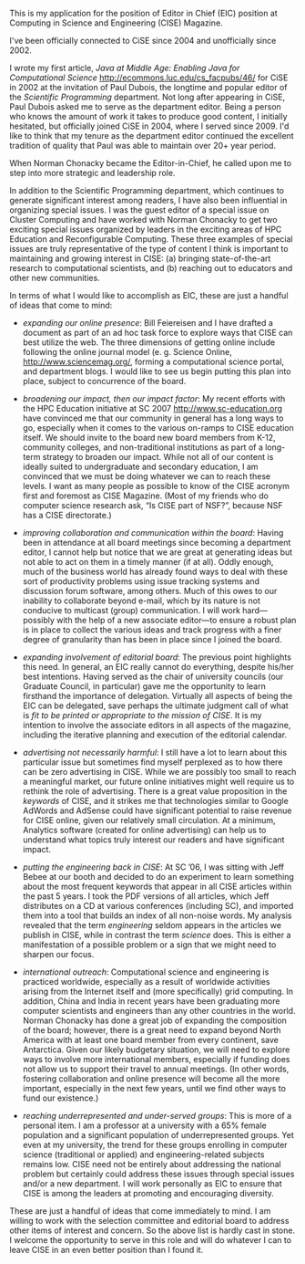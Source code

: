 This is my application for the position of Editor in Chief (EIC)
position at Computing in Science and Engineering (CISE) Magazine. 

I've been officially connected to CiSE since 2004 and unofficially
since 2002.

I wrote my first article, *Java at Middle Age: Enabling Java for
Computational Science* <http://ecommons.luc.edu/cs_facpubs/46/> for
CiSE in 2002 at the invitation of Paul Dubois, the longtime and
popular editor of the *Scientific Programming* department.  Not long
after appearing in CiSE, Paul Dubois asked me to serve as the
department editor. Being a person who knows the amount of work it
takes to produce good content, I initially hesitated, but officially
joined CiSE in 2004, where I served since 2009. I'd like to think that
my tenure as the department editor continued the excellent tradition
of quality that Paul was able to maintain over 20+ year period.

When Norman Chonacky became the Editor-in-Chief, he called upon me to
step into more strategic and leadership role.

In addition to the Scientific Programming department, which continues to
generate significant interest among readers, I have also been
influential in organizing special issues. I was the guest editor of a
special issue on Cluster Computing and have worked with Norman Chonacky
to get two exciting special issues organized by leaders in the exciting
areas of HPC Education and Reconfigurable Computing. These three
examples of special issues are truly representative of the type of
content I think is important to maintaining and growing interest in
CISE: (a) bringing state-of-the-art research to computational
scientists, and (b) reaching out to educators and other new communities.

In terms of what I would like to accomplish as EIC, these are just a
handful of ideas that come to mind:

- *expanding our online presence*: Bill Feiereisen and I have drafted a
  document as part of an ad hoc task force to explore ways that CISE can best
  utilize the web. The three dimensions of getting online include following
  the online journal model (e. g. Science Online,
  <http://www.sciencemag.org/>, forming a computational science portal, and
  department blogs. I would like to see us begin putting this plan into place,
  subject to concurrence of the board.

- *broadening our impact, then our impact factor*: My recent efforts with the
  HPC Education initiative at SC 2007 <http://www.sc-education.org> have
  convinced me that our community in general has a long ways to go, especially
  when it comes to the various on-ramps to CISE education itself. We should
  invite to the board new board members from K-12, community colleges, and
  non-traditional institutions as part of a long-term strategy to broaden our
  impact. While not all of our content is ideally suited to undergraduate and
  secondary education, I am convinced that we must be doing whatever we can to
  reach these levels. I want as many people as possible to know of the CISE
  acronym first and foremost as CISE Magazine. (Most of my friends who do
  computer science research ask, “Is CISE part of NSF?”, because NSF has a
  CISE directorate.)

- *improving collaboration and communication within the board*: Having been in
  attendance at all board meetings since becoming a department editor, I
  cannot help but notice that we are great at generating ideas but not able to
  act on them in a timely manner (if at all). Oddly enough, much of the
  business world has already found ways to deal with these sort of
  productivity problems using issue tracking systems and discussion forum
  software, among others. Much of this owes to our inability to collaborate
  beyond e-mail, which by its nature is not conducive to multicast (group)
  communication. I will work hard—possibly with the help of a new associate
  editor—to ensure a robust plan is in place to collect the various ideas and
  track progress with a finer degree of granularity than has been in place
  since I joined the board.

- *expanding involvement of editorial board*: The previous point highlights
  this need. In general, an EIC really cannot do everything, despite his/her
  best intentions. Having served as the chair of university councils (our
  Graduate Council, in particular) gave me the opportunity to learn firsthand
  the importance of delegation. Virtually all aspects of being the EIC can be
  delegated, save perhaps the ultimate judgment call of what is *fit to be
  printed or appropriate to the mission of CISE*. It is my intention to
  involve the associate editors in all aspects of the magazine, including the
  iterative planning and execution of the editorial calendar.

- *advertising not necessarily harmful*: I still have a lot to learn about
  this particular issue but sometimes find myself perplexed as to how there
  can be zero advertising in CISE. While we are possibly too small to reach a
  meaningful market, our future online initiatives might well require us to
  rethink the role of advertising. There is a great value proposition in the
  *keywords* of CISE, and it strikes me that technologies similar to Google
  AdWords and AdSense could have significant potential to raise revenue for
  CISE online, given our relatively small circulation. At a minimum, Analytics
  software (created for online advertising) can help us to understand what
  topics truly interest our readers and have significant impact.

- *putting the engineering back in CISE*: At SC ’06, I was sitting with Jeff
  Bebee at our booth and decided to do an experiment to learn something about
  the most frequent keywords that appear in all CISE articles within the past
  5 years. I took the PDF versions of all articles, which Jeff distributes on
  a CD at various conferences (including SC), and imported them into a tool
  that builds an index of all non-noise words. My analysis revealed that the
  term *engineering* seldom appears in the articles we publish in CISE, while
  in contrast the term *science* does. This is either a manifestation of a
  possible problem or a sign that we might need to sharpen our focus.

- *international outreach*: Computational science and engineering is practiced
  worldwide, especially as a result of worldwide activities arising from the
  Internet itself and (more specifically) grid computing. In addition, China
  and India in recent years have been graduating more computer scientists and
  engineers than any other countries in the world. Norman Chonacky has done a
  great job of expanding the composition of the board; however, there is a
  great need to expand beyond North America with at least one board member
  from every continent, save Antarctica. Given our likely budgetary situation,
  we will need to explore ways to involve more international members,
  especially if funding does not allow us to support their travel to annual
  meetings. (In other words, fostering collaboration and online presence will
  become all the more important, especially in the next few years, until we
  find other ways to fund our existence.)

- *reaching underrepresented and under-served groups*: This is more of a
  personal item. I am a professor at a university with a 65% female population
  and a significant population of underrepresented groups. Yet even at my
  university, the trend for these groups enrolling in computer science
  (traditional or applied) and engineering-related subjects remains low. CISE
  need not be entirely about addressing the national problem but certainly
  could address these issues through special issues and/or a new department. I
  will work personally as EIC to ensure that CISE is among the leaders at
  promoting and encouraging diversity.

These are just a handful of ideas that come immediately to mind. I am
willing to work with the selection committee and editorial board to
address other items of interest and concern. So the above list is hardly
cast in stone. I welcome the opportunity to serve in this role and will
do whatever I can to leave CISE in an even better position than I found
it.
